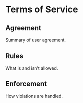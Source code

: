 # Terms of Service

## Agreement
Summary of user agreement.

## Rules
What is and isn’t allowed.

## Enforcement
How violations are handled.